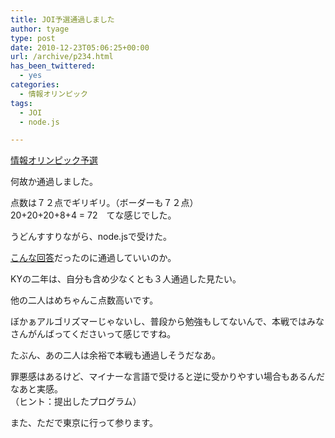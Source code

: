 ```yaml
---
title: JOI予選通過しました
author: tyage
type: post
date: 2010-12-23T05:06:25+00:00
url: /archive/p234.html
has_been_twittered:
  - yes
categories:
  - 情報オリンピック
tags:
  - JOI
  - node.js

---
```

<p><a href="http://www.ioi-jp.org/joi/2010/2011-yo-prob_and_sol/">情報オリンピック予選</a></p>
<p>何故か通過しました。</p>
<p>点数は７２点でギリギリ。（ボーダーも７２点）<br />
20+20+20+8+4 = 72　てな感じでした。</p>
<p>うどんすすりながら、node.jsで受けた。</p>
<p><a href="http://tyage.sakura.ne.jp/blog/?p=188">こんな回答</a>だったのに通過していいのか。</p>
<p>KYの二年は、自分も含め少なくとも３人通過した見たい。</p>
<p>他の二人はめちゃんこ点数高いです。</p>
<p>ぼかぁアルゴリズマーじゃないし、普段から勉強もしてないんで、本戦ではみなさんがんばってくださいって感じですね。</p>
<p>たぶん、あの二人は余裕で本戦も通過しそうだなあ。</p>
<p>罪悪感はあるけど、マイナーな言語で受けると逆に受かりやすい場合もあるんだなあと実感。<br />
（ヒント：提出したプログラム）</p>
<p>また、ただで東京に行って参ります。</p>
